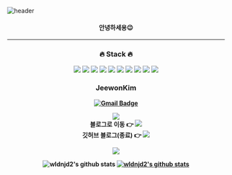 ![header](https://capsule-render.vercel.app/api?type=waving&color=gradient&height=300&section=header&text=wldnjd2&fontAlignY=40&fontSize=100&desc=&descAlignY=65&animation=twinkling)


<div align="center">
 <h4>안녕하세용😉</h4>

---
<h3>🔥 Stack 🔥</h3>

<!-- python -->
<img src="https://img.shields.io/badge/Python-3776AB?style=flat-square&logo=Python&logoColor=white"/>
<!-- Plotly -->
<img src="https://img.shields.io/badge/Plotly-3F4F75?style=flat-square&logo=Plotly&logoColor=white"/>
<!-- Java -->
<img src="https://img.shields.io/badge/Java-007396?style=flat-square&logo=Java&logoColor=white"/>
<!-- JavaScript -->
<img src="https://img.shields.io/badge/JavaScript-F7DF1E?style=flat-square&logo=JavaScript&logoColor=white"/>
<!-- jQuery -->
<img src="https://img.shields.io/badge/jQuery-0769AD?style=flat-square&logo=jQuery&logoColor=white"/>
<!-- HTML5 -->
<img src="https://img.shields.io/badge/HTML5-E34F26?style=flat-square&logo=html5&logoColor=white"/>
<!-- CSS3 -->
<img src="https://img.shields.io/badge/CSS3-1572B6?style=flat-square&logo=css3&logoColor=white"/>
<!-- MySQL -->
<img src="https://img.shields.io/badge/MySQL-4479A1?style=flat-square&logo=MySQL&logoColor=white"/>
<!-- Oracle -->
<img src="https://img.shields.io/badge/Oracle-F80000?style=flat-square&logo=Oracle&logoColor=white"/>
<!-- PostgreSQL -->
<img src="https://img.shields.io/badge/PostgreSQL-4169E1?style=flat-square&logo=PostgreSQL&logoColor=white"/>

<h3><b>JeewonKim</h3>

<!-- gmail -->

[![Gmail Badge](https://img.shields.io/badge/Gmail-D14836?style=flat-square&logo=Gmail&logoColor=white&link=mailto:jeewon3665@gmail.com)](mailto:jeewon3665@gmail.com)

<!-- Instagram -->
<a href="https://www.instagram.com/wldnjd2/">
<img src="https://img.shields.io/badge/Instagram-E4405F?style=flat-square&logo=Instagram&logoColor=white"/></a>
<br>

<!--Tistory blog-->
<div>
    블로그로 이동 👉
    <a href="https://wldnjd2.tistory.com/">
    <img src="https://img.shields.io/badge/TechBlog-EA4AAA?style=flat-square&logo=GitHubBlog&logoColor=white"/></a>
</div>
    
<!-- GitHub blog -->
<div>
    깃허브 블로그(종료) 👉
    <a href="https://wldnjd2.github.io/">
    <img src="https://img.shields.io/badge/TechBlog-9ba0a8?style=flat-square&logo=TechBlog&logoColor=white"/></a>
    <br>
<div>



<a href="https://github.com/wldnjd2"><img src="https://hits.seeyoufarm.com/api/count/incr/badge.svg?url=https%3A%2F%2Fgithub.com%2Fwldnjd2&count_bg=%23000000&title_bg=%23000000&icon=github.svg&icon_color=%23E7E7E7&title=GitHub&edge_flat=false)"/></a>


![wldnjd2's github stats](https://github-readme-stats.vercel.app/api?username=wldnjd2&show_icons=true)
[![wldnjd2's github stats](https://github-readme-stats.vercel.app/api/top-langs/?username=wldnjd2&show_icons=true&hide_border=true&title_color=004386&icon_color=004386&layout=compact)](https://github.com/wldnjd2)
